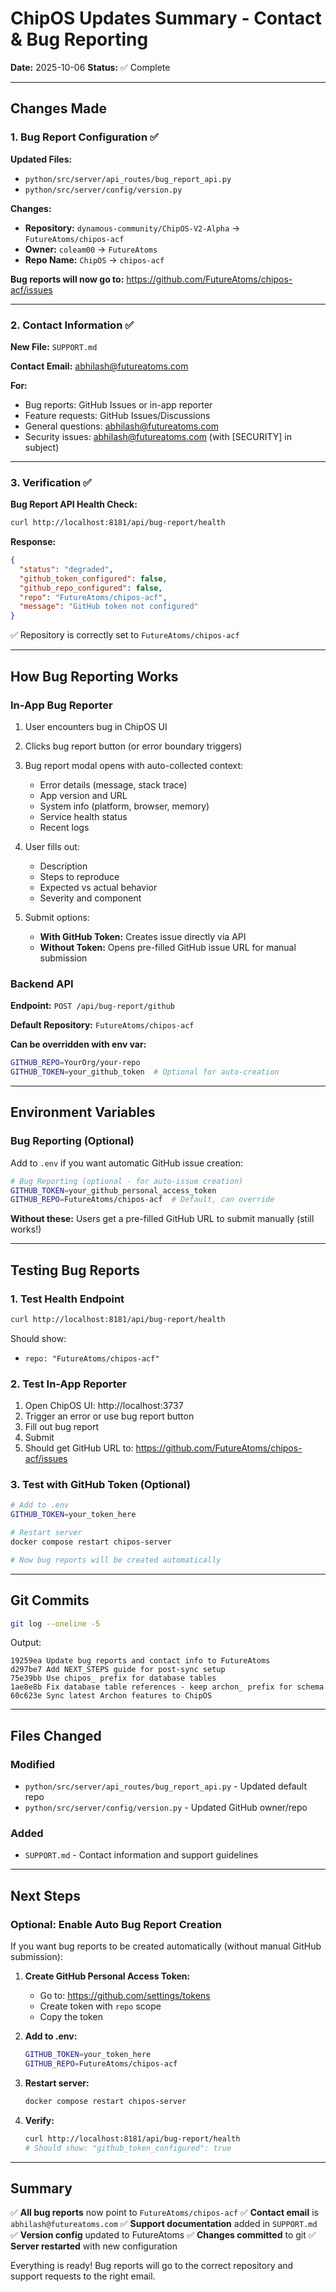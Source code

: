 # ChipOS Updates Summary - Contact & Bug Reporting

**Date:** 2025-10-06
**Status:** ✅ Complete

---

## Changes Made

### 1. Bug Report Configuration ✅

**Updated Files:**
- `python/src/server/api_routes/bug_report_api.py`
- `python/src/server/config/version.py`

**Changes:**
- **Repository:** `dynamous-community/ChipOS-V2-Alpha` → `FutureAtoms/chipos-acf`
- **Owner:** `coleam00` → `FutureAtoms`
- **Repo Name:** `ChipOS` → `chipos-acf`

**Bug reports will now go to:**
https://github.com/FutureAtoms/chipos-acf/issues

---

### 2. Contact Information ✅

**New File:** `SUPPORT.md`

**Contact Email:** abhilash@futureatoms.com

**For:**
- Bug reports: GitHub Issues or in-app reporter
- Feature requests: GitHub Issues/Discussions
- General questions: abhilash@futureatoms.com
- Security issues: abhilash@futureatoms.com (with [SECURITY] in subject)

---

### 3. Verification ✅

**Bug Report API Health Check:**
```bash
curl http://localhost:8181/api/bug-report/health
```

**Response:**
```json
{
  "status": "degraded",
  "github_token_configured": false,
  "github_repo_configured": false,
  "repo": "FutureAtoms/chipos-acf",
  "message": "GitHub token not configured"
}
```

✅ Repository is correctly set to `FutureAtoms/chipos-acf`

---

## How Bug Reporting Works

### In-App Bug Reporter

1. User encounters bug in ChipOS UI
2. Clicks bug report button (or error boundary triggers)
3. Bug report modal opens with auto-collected context:
   - Error details (message, stack trace)
   - App version and URL
   - System info (platform, browser, memory)
   - Service health status
   - Recent logs

4. User fills out:
   - Description
   - Steps to reproduce
   - Expected vs actual behavior
   - Severity and component

5. Submit options:
   - **With GitHub Token:** Creates issue directly via API
   - **Without Token:** Opens pre-filled GitHub issue URL for manual submission

### Backend API

**Endpoint:** `POST /api/bug-report/github`

**Default Repository:** `FutureAtoms/chipos-acf`

**Can be overridden with env var:**
```bash
GITHUB_REPO=YourOrg/your-repo
GITHUB_TOKEN=your_github_token  # Optional for auto-creation
```

---

## Environment Variables

### Bug Reporting (Optional)

Add to `.env` if you want automatic GitHub issue creation:

```bash
# Bug Reporting (optional - for auto-issue creation)
GITHUB_TOKEN=your_github_personal_access_token
GITHUB_REPO=FutureAtoms/chipos-acf  # Default, can override
```

**Without these:** Users get a pre-filled GitHub URL to submit manually (still works!)

---

## Testing Bug Reports

### 1. Test Health Endpoint

```bash
curl http://localhost:8181/api/bug-report/health
```

Should show:
- `repo: "FutureAtoms/chipos-acf"`

### 2. Test In-App Reporter

1. Open ChipOS UI: http://localhost:3737
2. Trigger an error or use bug report button
3. Fill out bug report
4. Submit
5. Should get GitHub URL to: https://github.com/FutureAtoms/chipos-acf/issues

### 3. Test with GitHub Token (Optional)

```bash
# Add to .env
GITHUB_TOKEN=your_token_here

# Restart server
docker compose restart chipos-server

# Now bug reports will be created automatically
```

---

## Git Commits

```bash
git log --oneline -5
```

Output:
```
19259ea Update bug reports and contact info to FutureAtoms
d297be7 Add NEXT_STEPS guide for post-sync setup
75e39bb Use chipos_ prefix for database tables
1ae8e8b Fix database table references - keep archon_ prefix for schema
60c623e Sync latest Archon features to ChipOS
```

---

## Files Changed

### Modified
- `python/src/server/api_routes/bug_report_api.py` - Updated default repo
- `python/src/server/config/version.py` - Updated GitHub owner/repo

### Added
- `SUPPORT.md` - Contact information and support guidelines

---

## Next Steps

### Optional: Enable Auto Bug Report Creation

If you want bug reports to be created automatically (without manual GitHub submission):

1. **Create GitHub Personal Access Token:**
   - Go to: https://github.com/settings/tokens
   - Create token with `repo` scope
   - Copy the token

2. **Add to .env:**
   ```bash
   GITHUB_TOKEN=your_token_here
   GITHUB_REPO=FutureAtoms/chipos-acf
   ```

3. **Restart server:**
   ```bash
   docker compose restart chipos-server
   ```

4. **Verify:**
   ```bash
   curl http://localhost:8181/api/bug-report/health
   # Should show: "github_token_configured": true
   ```

---

## Summary

✅ **All bug reports** now point to `FutureAtoms/chipos-acf`
✅ **Contact email** is `abhilash@futureatoms.com`
✅ **Support documentation** added in `SUPPORT.md`
✅ **Version config** updated to FutureAtoms
✅ **Changes committed** to git
✅ **Server restarted** with new configuration

Everything is ready! Bug reports will go to the correct repository and support requests to the right email.
